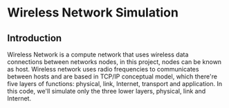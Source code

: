 # Wireless Network Simulation

## Introduction

Wireless Network is a compute network that uses wireless data connections between networks nodes, in this project, nodes can be known as host. Wireless network uses radio frequencies to communicates between hosts and are based in TCP/IP conceptual model, which there're five layers of functions: physical, link, Internet, transport and application. In this code, we'll simulate only the three lower layers, physical, link and Internet.